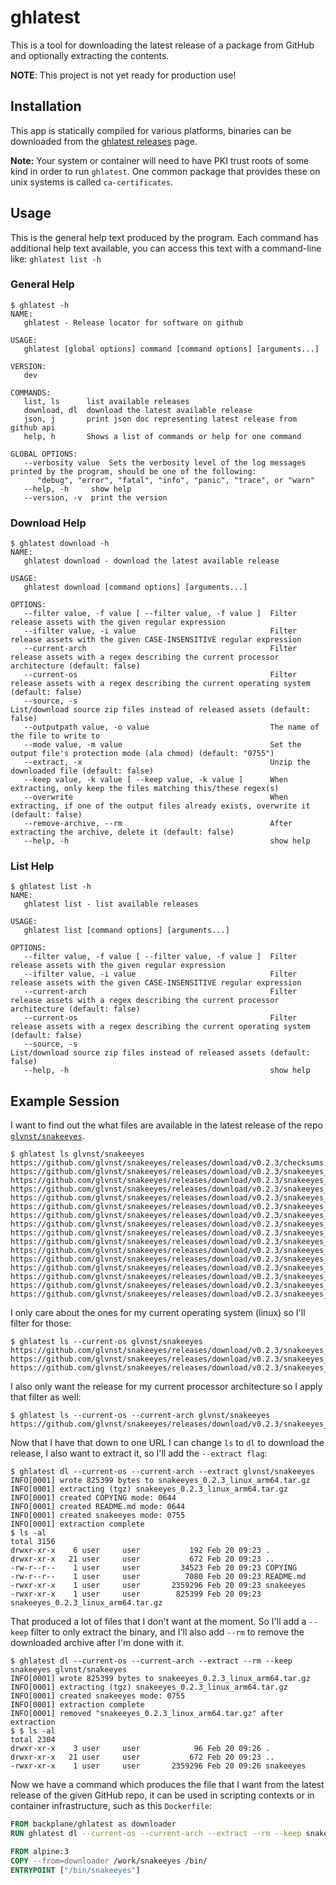 # ghlatest

This is a tool for downloading the latest release of a package from GitHub and optionally extracting the contents.

**NOTE**: This project is not yet ready for production use!

## Installation

This app is statically compiled for various platforms, binaries can be downloaded from the [ghlatest releases](https://github.com/backplane/ghlatest/releases) page.

**Note:** Your system or container will need to have PKI trust roots of some kind in order to run `ghlatest`. One common package that provides these on unix systems is called `ca-certificates`.

## Usage

This is the general help text produced by the program. Each command has additional help text available, you can access this text with a command-line like: `ghlatest list -h`

### General Help

```
$ ghlatest -h
NAME:
   ghlatest - Release locator for software on github

USAGE:
   ghlatest [global options] command [command options] [arguments...]

VERSION:
   dev

COMMANDS:
   list, ls      list available releases
   download, dl  download the latest available release
   json, j       print json doc representing latest release from github api
   help, h       Shows a list of commands or help for one command

GLOBAL OPTIONS:
   --verbosity value  Sets the verbosity level of the log messages printed by the program, should be one of the following:
      "debug", "error", "fatal", "info", "panic", "trace", or "warn"
   --help, -h     show help
   --version, -v  print the version
```

### Download Help

```
$ ghlatest download -h
NAME:
   ghlatest download - download the latest available release

USAGE:
   ghlatest download [command options] [arguments...]

OPTIONS:
   --filter value, -f value [ --filter value, -f value ]  Filter release assets with the given regular expression
   --ifilter value, -i value                              Filter release assets with the given CASE-INSENSITIVE regular expression
   --current-arch                                         Filter release assets with a regex describing the current processor architecture (default: false)
   --current-os                                           Filter release assets with a regex describing the current operating system (default: false)
   --source, -s                                           List/download source zip files instead of released assets (default: false)
   --outputpath value, -o value                           The name of the file to write to
   --mode value, -m value                                 Set the output file's protection mode (ala chmod) (default: "0755")
   --extract, -x                                          Unzip the downloaded file (default: false)
   --keep value, -k value [ --keep value, -k value ]      When extracting, only keep the files matching this/these regex(s)
   --overwrite                                            When extracting, if one of the output files already exists, overwrite it (default: false)
   --remove-archive, --rm                                 After extracting the archive, delete it (default: false)
   --help, -h                                             show help
```

### List Help

```
$ ghlatest list -h
NAME:
   ghlatest list - list available releases

USAGE:
   ghlatest list [command options] [arguments...]

OPTIONS:
   --filter value, -f value [ --filter value, -f value ]  Filter release assets with the given regular expression
   --ifilter value, -i value                              Filter release assets with the given CASE-INSENSITIVE regular expression
   --current-arch                                         Filter release assets with a regex describing the current processor architecture (default: false)
   --current-os                                           Filter release assets with a regex describing the current operating system (default: false)
   --source, -s                                           List/download source zip files instead of released assets (default: false)
   --help, -h                                             show help
```

## Example Session

I want to find out the what files are available in the latest release of the repo [`glvnst/snakeeyes`](https://github.com/glvnst/snakeeyes).

```
$ ghlatest ls glvnst/snakeeyes
https://github.com/glvnst/snakeeyes/releases/download/v0.2.3/checksums.txt
https://github.com/glvnst/snakeeyes/releases/download/v0.2.3/snakeeyes_0.2.3_dragonfly_amd64.tar.gz
https://github.com/glvnst/snakeeyes/releases/download/v0.2.3/snakeeyes_0.2.3_freebsd_amd64.tar.gz
https://github.com/glvnst/snakeeyes/releases/download/v0.2.3/snakeeyes_0.2.3_freebsd_armv7.tar.gz
https://github.com/glvnst/snakeeyes/releases/download/v0.2.3/snakeeyes_0.2.3_linux_amd64.tar.gz
https://github.com/glvnst/snakeeyes/releases/download/v0.2.3/snakeeyes_0.2.3_linux_arm64.tar.gz
https://github.com/glvnst/snakeeyes/releases/download/v0.2.3/snakeeyes_0.2.3_linux_armv7.tar.gz
https://github.com/glvnst/snakeeyes/releases/download/v0.2.3/snakeeyes_0.2.3_macOS_all.tar.gz
https://github.com/glvnst/snakeeyes/releases/download/v0.2.3/snakeeyes_0.2.3_macOS_amd64.tar.gz
https://github.com/glvnst/snakeeyes/releases/download/v0.2.3/snakeeyes_0.2.3_netbsd_amd64.tar.gz
https://github.com/glvnst/snakeeyes/releases/download/v0.2.3/snakeeyes_0.2.3_netbsd_armv7.tar.gz
https://github.com/glvnst/snakeeyes/releases/download/v0.2.3/snakeeyes_0.2.3_openbsd_amd64.tar.gz
https://github.com/glvnst/snakeeyes/releases/download/v0.2.3/snakeeyes_0.2.3_openbsd_arm64.tar.gz
https://github.com/glvnst/snakeeyes/releases/download/v0.2.3/snakeeyes_0.2.3_openbsd_armv7.tar.gz
https://github.com/glvnst/snakeeyes/releases/download/v0.2.3/snakeeyes_0.2.3_windows_amd64.zip
https://github.com/glvnst/snakeeyes/releases/download/v0.2.3/snakeeyes_0.2.3_windows_armv7.zip
```

I only care about the ones for my current operating system (linux) so I'll filter for those:

```
$ ghlatest ls --current-os glvnst/snakeeyes
https://github.com/glvnst/snakeeyes/releases/download/v0.2.3/snakeeyes_0.2.3_linux_amd64.tar.gz
https://github.com/glvnst/snakeeyes/releases/download/v0.2.3/snakeeyes_0.2.3_linux_arm64.tar.gz
https://github.com/glvnst/snakeeyes/releases/download/v0.2.3/snakeeyes_0.2.3_linux_armv7.tar.gz
```

I also only want the release for my current processor architecture so I apply that filter as well:

```
$ ghlatest ls --current-os --current-arch glvnst/snakeeyes
https://github.com/glvnst/snakeeyes/releases/download/v0.2.3/snakeeyes_0.2.3_linux_arm64.tar.gz
```

Now that I have that down to one URL I can change `ls` to `dl` to download the release, I also want to extract it, so I'll add the `--extract flag`:

```
$ ghlatest dl --current-os --current-arch --extract glvnst/snakeeyes
INFO[0001] wrote 825399 bytes to snakeeyes_0.2.3_linux_arm64.tar.gz 
INFO[0001] extracting (tgz) snakeeyes_0.2.3_linux_arm64.tar.gz 
INFO[0001] created COPYING mode: 0644                   
INFO[0001] created README.md mode: 0644                 
INFO[0001] created snakeeyes mode: 0755                 
INFO[0001] extraction complete
$ ls -al
total 3156
drwxr-xr-x    6 user     user           192 Feb 20 09:23 .
drwxr-xr-x   21 user     user           672 Feb 20 09:23 ..
-rw-r--r--    1 user     user         34523 Feb 20 09:23 COPYING
-rw-r--r--    1 user     user          7080 Feb 20 09:23 README.md
-rwxr-xr-x    1 user     user       2359296 Feb 20 09:23 snakeeyes
-rwxr-xr-x    1 user     user        825399 Feb 20 09:23 snakeeyes_0.2.3_linux_arm64.tar.gz
```

That produced a lot of files that I don't want at the moment. So I'll add a `--keep` filter to only extract the binary, and I'll also add `--rm` to remove the downloaded archive after I'm done with it.

```
$ ghlatest dl --current-os --current-arch --extract --rm --keep snakeeyes glvnst/snakeeyes
INFO[0001] wrote 825399 bytes to snakeeyes_0.2.3_linux_arm64.tar.gz 
INFO[0001] extracting (tgz) snakeeyes_0.2.3_linux_arm64.tar.gz 
INFO[0001] created snakeeyes mode: 0755                 
INFO[0001] extraction complete                          
INFO[0001] removed "snakeeyes_0.2.3_linux_arm64.tar.gz" after extraction
$ $ ls -al
total 2304
drwxr-xr-x    3 user     user            96 Feb 20 09:26 .
drwxr-xr-x   21 user     user           672 Feb 20 09:23 ..
-rwxr-xr-x    1 user     user       2359296 Feb 20 09:26 snakeeyes
```

Now we have a command which produces the file that I want from the latest release of the given GitHub repo, it can be used in scripting contexts or in container infrastructure, such as this `Dockerfile`:

```Dockerfile
FROM backplane/ghlatest as downloader
RUN ghlatest dl --current-os --current-arch --extract --rm --keep snakeeyes glvnst/snakeeyes

FROM alpine:3
COPY --from=downloader /work/snakeeyes /bin/
ENTRYPOINT ["/bin/snakeeyes"]
```